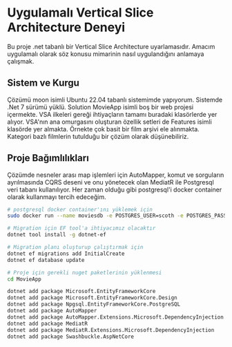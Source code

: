 # Uygulamalı Vertical Slice Architecture Deneyi

Bu proje .net tabanlı bir Vertical Slice Architecture uyarlamasıdır. Amacım uygulamalı olarak söz konusu mimarinin nasıl uygulandığını anlamaya çalışmak.

## Sistem ve Kurgu

Çözümü moon isimli Ubuntu 22.04 tabanlı sistemimde yapıyorum. Sistemde .Net 7 sürümü yüklü. Solution MovieApp isimli boş bir web projesi içermekte. VSA ilkeleri gereği ihtiyaçların tamamı buradaki klasörlerde yer alıyor. VSA'nın ana omurgasını oluşturan özellik setleri de Features isimli klasörde yer almakta. Örnekte çok basit bir film arşivi ele alınmakta. Kategori bazlı filmlerin tutulduğu bir çözüm olarak düşünebiliriz.

## Proje Bağımlılıkları

Çözümde nesneler arası map işlemleri için AutoMapper, komut ve sorguların ayrılmasında CQRS deseni ve onu yönetecek olan MediatR ile Postgresql veri tabanı kullanılıyor. Her zaman olduğu gibi postgresql'i docker container olarak kullanmayı tercih edeceğim.

```bash
# postgresql docker container'ını yüklemek için
sudo docker run --name moviesdb -e POSTGRES_USER=scoth -e POSTGRES_PASSWORD=tiger -p 5435:5432 -v /data:/var/lib/postgresql/data -d postgres

# Migration için EF tool'a ihtiyacımız olacaktır
dotnet tool install -g dotnet-ef

# Migration planı oluşturup çalıştırmak için
dotnet ef migrations add InitialCreate
dotnet ef database update

# Proje için gerekli nuget paketlerinin yüklenmesi
cd MovieApp

dotnet add package Microsoft.EntityFrameworkCore 
dotnet add package Microsoft.EntityFrameworkCore.Design 
dotnet add package Npgsql.EntityFrameworkCore.PostgreSQL 
dotnet add package AutoMapper 
dotnet add package AutoMapper.Extensions.Microsoft.DependencyInjection 
dotnet add package MediatR 
dotnet add package MediatR.Extensions.Microsoft.DependencyInjection 
dotnet add package Swashbuckle.AspNetCore
```